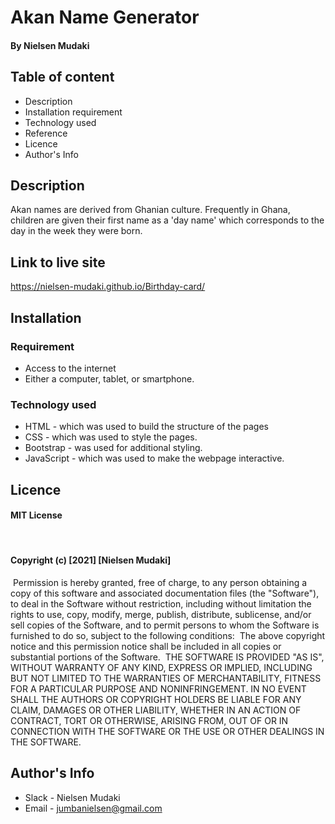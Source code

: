 # Akan Name Generator

#### By Nielsen Mudaki

## Table of content
* Description
* Installation requirement
* Technology used
* Reference
* Licence
* Author's Info

## Description
Akan names are derived from Ghanian culture. Frequently in Ghana, children are given their first name as a 'day name' which corresponds to the day in the week they were born. 

## Link to live site
https://nielsen-mudaki.github.io/Birthday-card/

## Installation 
### Requirement
* Access to the internet
* Either a computer, tablet, or smartphone.
### Technology used
* HTML - which was used to build the structure of the pages
* CSS - which was used to style the pages.
* Bootstrap - was used for additional styling.
* JavaScript - which was used to make the webpage interactive.

## Licence
#### MIT License
​
#### Copyright (c) [2021] [Nielsen Mudaki]
​
Permission is hereby granted, free of charge, to any person obtaining a copy
of this software and associated documentation files (the "Software"), to deal
in the Software without restriction, including without limitation the rights
to use, copy, modify, merge, publish, distribute, sublicense, and/or sell
copies of the Software, and to permit persons to whom the Software is
furnished to do so, subject to the following conditions:
​
The above copyright notice and this permission notice shall be included in all
copies or substantial portions of the Software.
​
THE SOFTWARE IS PROVIDED "AS IS", WITHOUT WARRANTY OF ANY KIND, EXPRESS OR
IMPLIED, INCLUDING BUT NOT LIMITED TO THE WARRANTIES OF MERCHANTABILITY,
FITNESS FOR A PARTICULAR PURPOSE AND NONINFRINGEMENT. IN NO EVENT SHALL THE
AUTHORS OR COPYRIGHT HOLDERS BE LIABLE FOR ANY CLAIM, DAMAGES OR OTHER
LIABILITY, WHETHER IN AN ACTION OF CONTRACT, TORT OR OTHERWISE, ARISING FROM,
OUT OF OR IN CONNECTION WITH THE SOFTWARE OR THE USE OR OTHER DEALINGS IN THE
SOFTWARE.
​
## Author's Info
* Slack - Nielsen Mudaki
* Email - jumbanielsen@gmail.com